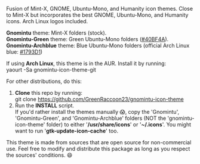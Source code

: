 Fusion of Mint-X, GNOME, Ubuntu-Mono, and Humanity icon themes. Close to Mint-X but incorporates the best GNOME, Ubuntu-Mono, and Humanity icons. Arch Linux logos included.

**Gnomintu** theme: Mint-X folders (stock).  
**Gnomintu-Green** theme: Green Ubuntu-Mono folders ([#40BF4A](http://coloreminder.com/40bf4a)).  
**Gnomintu-Archblue** theme: Blue Ubuntu-Mono folders (official Arch Linux blue: [#1793D1](http://coloreminder.com/1793D1))  

If using **Arch Linux**, this theme is in the AUR. Install it by running:  
yaourt -Sa gnomintu-icon-theme-git

For other distributions, do this:  
1. **Clone** this repo by running:  
git clone https://github.com/GreenRaccoon23/gnomintu-icon-theme  
2. Run the **INSTALL** script.  
If you'd rather install the themes manually :scream:, copy the 'Gnomintu', 'Gnomintu-Green', and 'Gnomintu-Archblue' folders (NOT the 'gnomintu-icon-theme' folder) to either '**/usr/share/icons**' or '**~/.icons**'. You might want to run '**gtk-update-icon-cache**' too.  

This theme is made from sources that are open source for non-commercial use. Feel free to modify and distribute this package as long as you respect the sources' conditions. :smile: